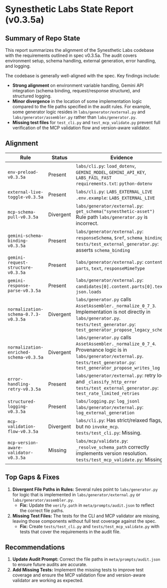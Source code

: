 # Synesthetic Labs State Report (v0.3.5a)

## Summary of Repo State

This report summarizes the alignment of the Synesthetic Labs codebase with the requirements outlined in spec v0.3.5a. The audit covers environment setup, schema handling, external generation, error handling, and logging.

The codebase is generally well-aligned with the spec. Key findings include:
- **Strong alignment** on environment variable handling, Gemini API integration (schema binding, request/response structure), and structured logging.
- **Minor divergence** in the location of some implementation logic compared to the file paths specified in the audit rules. For example, some generator logic resides in `labs/generator/external.py` and `labs/generator/assembler.py` rather than `labs/generator.py`.
- **Missing test files** for `test_cli.py` and `test_mcp_validate.py` prevent full verification of the MCP validation flow and version-aware validator.

## Alignment

| Rule | Status | Evidence |
| --- | --- | --- |
| `env-preload-v0.3.5a` | Present | `labs/cli.py`: `load_dotenv`, `GEMINI_MODEL`, `GEMINI_API_KEY`, `LABS_FAIL_FAST`<br>`requirements.txt`: `python-dotenv` |
| `external-live-toggle-v0.3.5a` | Present | `labs/cli.py`: `LABS_EXTERNAL_LIVE`<br>`.env.example`: `LABS_EXTERNAL_LIVE` |
| `mcp-schema-pull-v0.3.5a` | Divergent | `labs/generator/external.py`: `get_schema("synesthetic-asset")`<br>Rule path `labs/generator.py` is incorrect. |
| `gemini-schema-binding-v0.3.5a` | Present | `labs/generator/external.py`: `responseSchema`, `$ref`, `schema_binding`<br>`tests/test_external_generator.py`: asserts `schema_binding` |
| `gemini-request-structure-v0.3.5a` | Present | `labs/generator/external.py`: `contents`, `parts`, `text`, `responseMimeType` |
| `gemini-response-parse-v0.3.5a` | Present | `labs/generator/external.py`: `candidates[0].content.parts[0].text`, `json.loads` |
| `normalization-schema-0.7.3-v0.3.5a` | Divergent | `labs/generator.py` calls `AssetAssembler._normalize_0_7_3`. Implementation is not directly in `labs/generator.py`.<br>`tests/test_generator.py`: `test_generator_propose_legacy_schema` |
| `normalization-enriched-schema-v0.3.5a`| Divergent | `labs/generator.py` calls `AssetAssembler._normalize_0_7_4`. Provenance logic is in `labs/generator/external.py`.<br>`tests/test_generator.py`: `test_generator_propose_writes_log` |
| `error-handling-retry-v0.3.5a` | Present | `labs/generator/external.py`: retry loop and `_classify_http_error`<br>`tests/test_external_generator.py`: `test_rate_limited_retries` |
| `structured-logging-v0.3.5a` | Present | `labs/logging.py`: `log_jsonl`<br>`labs/generator/external.py`: `log_external_generation` |
| `mcp-validation-flow-v0.3.5a` | Divergent | `labs/cli.py`: Has strict/relaxed flags, but no `invoke_mcp`.<br>`tests/test_cli.py`: Missing. |
| `mcp-version-aware-validator-v0.3.5a`| Missing | `labs/mcp/validate.py`: `_resolve_schema_path` correctly implements version resolution.<br>`tests/test_mcp_validate.py`: Missing. |

## Top Gaps & Fixes

1.  **Divergent File Paths in Rules:** Several rules point to `labs/generator.py` for logic that is implemented in `labs/generator/external.py` or `labs/generator/assembler.py`.
    *   **Fix:** Update the `verify.path` in `meta/prompts/audit.json` to reflect the correct file paths.
2.  **Missing Test Files:** The tests for the CLI and MCP validator are missing, leaving those components without full test coverage against the spec.
    *   **Fix:** Create `tests/test_cli.py` and `tests/test_mcp_validate.py` with tests that cover the requirements in the audit file.

## Recommendations

1.  **Update Audit Prompt:** Correct the file paths in `meta/prompts/audit.json` to ensure future audits are accurate.
2.  **Add Missing Tests:** Implement the missing tests to improve test coverage and ensure the MCP validation flow and version-aware validator are working as expected.